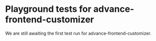 # Playground tests for advance-frontend-customizer
We are still awaiting the first test run for advance-frontend-customizer.
